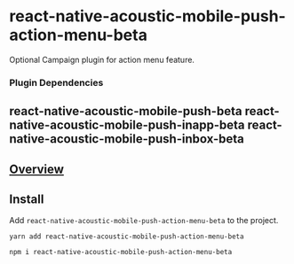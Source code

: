 # react-native-acoustic-mobile-push-action-menu-beta
Optional Campaign plugin for action menu feature.

### Plugin Dependencies
react-native-acoustic-mobile-push-beta
react-native-acoustic-mobile-push-inapp-beta
react-native-acoustic-mobile-push-inbox-beta
----

[Overview](https://developer.goacoustic.com/acoustic-campaign/docs/add-the-react-native-plug-in-to-your-app#overview)
---

## Install
Add `react-native-acoustic-mobile-push-action-menu-beta` to the project.

```shell yarn
yarn add react-native-acoustic-mobile-push-action-menu-beta
```

```shell npm
npm i react-native-acoustic-mobile-push-action-menu-beta
```